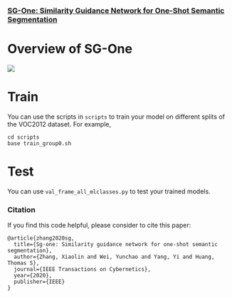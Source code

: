 ### [SG-One: Similarity Guidance Network for One-Shot Semantic Segmentation](https://arxiv.org/abs/1810.09091)

# Overview of SG-One
![](figs/diagram.jpg)

# Train
You can use the scripts in `scripts` to train your model on different splits of the VOC2012 dataset.
For example, 
```
cd scripts
base train_group0.sh
```


# Test
You can use `val_frame_all_mlclasses.py` to test your trained models.


### Citation
If you find this code helpful, please consider to cite this paper:
```
@article{zhang2020sg,
  title={Sg-one: Similarity guidance network for one-shot semantic segmentation},
  author={Zhang, Xiaolin and Wei, Yunchao and Yang, Yi and Huang, Thomas S},
  journal={IEEE Transactions on Cybernetics},
  year={2020},
  publisher={IEEE}
}
```


